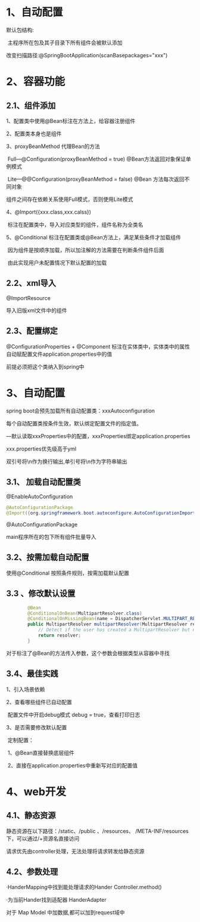 # 1、自动配置

默认包结构:

​	主程序所在包及其子目录下所有组件会被默认添加

改变扫描路径:@SpringBootApplication(scanBasepackages="xxx")



# 2、容器功能

## 2.1、组件添加

1、配置类中使用@Bean标注在方法上，给容器注册组件

2、配置类本身也是组件

3、proxyBeanMethod  代理Bean的方法

​	Full—@Configuration(proxyBeanMethod = true) 	@Bean方法返回对象保证单例模式

​	Lite—@@Configuration(proxyBeanMethod = false) 	@Bean 方法每次返回不同对象

组件之间存在依赖关系使用Full模式，否则使用Lite模式

4、@Import({xxx.class,xxx.calss})

​		标注在配置类中，导入对应类型的组件，组件名称为全类名

5、@Conditional 标注在配置类或@Bean方法上，满足某些条件才加载组件

​		因为组件是按顺序加载，所以加注解的方法需要在判断条件组件后面

​		由此实现用户未配置情况下默认配置的加载

##  2.2、xml导入

@ImportResource 

导入旧版xml文件中的组件

## 2.3、配置绑定

@ConfigurationProperties + @Component 标注在实体类中，实体类中的属性自动赋配置文件application.properties中的值

前提必须把这个类纳入到spring中



# 3、自动配置

spring boot会预先加载所有自动配置类：xxxAutoconfiguration

每个自动配置类按条件生效，默认绑定配置文件的指定值。

​		—默认读取xxxProperties中的配置，xxxProperties绑定application.properties



xxx.properties优先级高于yml

双引号将\n作为换行输出,单引号将\n作为字符串输出



## 3.1、 加载自动配置类

@EnableAutoConfiguration

```java
@AutoConfigurationPackage
@Import({org.springframework.boot.autoconfigure.AutoConfigurationImportSelector.class})
```



@AutoConfigurationPackage

main程序所在的包下所有组件批量导入



## 3.2、按需加载自动配置

使用@Conditional 按照条件规则，按需加载默认配置

## 3.3 、修改默认设置

```java
		@Bean
		@ConditionalOnBean(MultipartResolver.class)
		@ConditionalOnMissingBean(name = DispatcherServlet.MULTIPART_RESOLVER_BEAN_NAME)
		public MultipartResolver multipartResolver(MultipartResolver resolver) {
			// Detect if the user has created a MultipartResolver but named it incorrectly
			return resolver;
		}
```

对于标注了@Bean的方法传入参数，这个参数会根据类型从容器中寻找

## 3.4、最佳实践

1、引入场景依赖

2、查看哪些组件已自动配置	

​		配置文件中开启debug模式  debug = true，查看打印日志

3、是否需要修改默认配置

​	定制配置：

​	1、@Bean直接替换底层组件

​	2、直接在application.properties中重新写对应的配置值

# 4、web开发

## 4.1、静态资源

静态资源在以下路径：/static、/public 、/resources、 /META-INF/resources下，可以通过/+资源名直接访问

请求优先由controller处理，无法处理将请求转发给静态资源



## 4.2、参数处理

·HanderMapping中找到能处理请求的Hander   Controller.method()

·为当前Hander找到适配器 HanderAdapter 



对于 Map Model  中加数据,都可以加到request域中

















